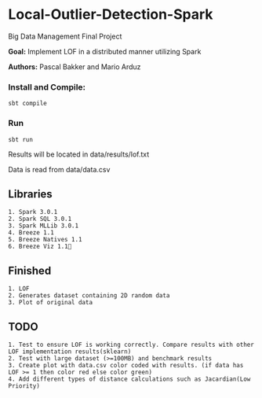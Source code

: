 # Local-Outlier-Detection-Spark
Big Data Management Final Project

**Goal:** Implement LOF in a distributed manner utilizing Spark

**Authors:** Pascal Bakker and Mario Arduz

### Install and Compile:

	sbt compile

### Run

	sbt run

Results will be located in data/results/lof.txt

Data is read from data/data.csv

## Libraries
	1. Spark 3.0.1
	2. Spark SQL 3.0.1
	3. Spark MLLib 3.0.1
	4. Breeze 1.1
	5. Breeze Natives 1.1
	6. Breeze Viz 1.1

## Finished
	1. LOF
	2. Generates dataset containing 2D random data
	3. Plot of original data

## TODO
	1. Test to ensure LOF is working correctly. Compare results with other LOF implementation results(sklearn)
	2. Test with large dataset (>=100MB) and benchmark results
	3. Create plot with data.csv color coded with results. (if data has LOF >= 1 then color red else color green)
	4. Add different types of distance calculations such as Jacardian(Low Priority)
